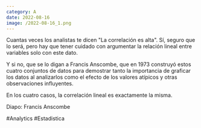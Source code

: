```yaml
--- 
category: A 
date: 2022-08-16 
image: /2022-08-16_1.png 
--- 
```


Cuantas veces los analistas te dicen "La correlación es alta". Sí, seguro que lo será, pero hay que tener cuidado con argumentar la relación lineal entre variables solo con este dato. 

Y si no, que se lo digan a Francis Anscombe, que en 1973 construyó estos cuatro conjuntos de datos para demostrar tanto la importancia de graficar los datos al analizarlos como el efecto de los valores atípicos y otras observaciones influyentes.

En los cuatro casos, la correlación lineal es exactamente la misma. 

Diapo: Francis Anscombe

#Analytics #Estadistica